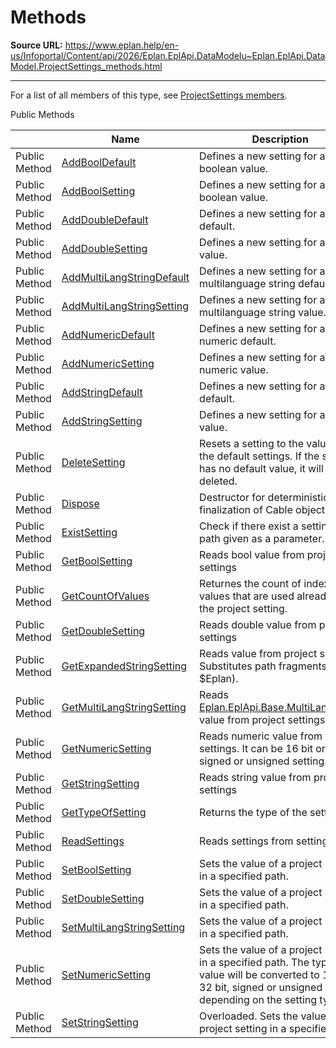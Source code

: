 # Methods

**Source URL:** https://www.eplan.help/en-us/Infoportal/Content/api/2026/Eplan.EplApi.DataModelu~Eplan.EplApi.DataModel.ProjectSettings_methods.html

---

For a list of all members of this type, see [ProjectSettings members](Eplan.EplApi.DataModelu~Eplan.EplApi.DataModel.ProjectSettings_members.html).

Public Methods

|  | Name | Description |
| --- | --- | --- |
| Public Method | [AddBoolDefault](Eplan.EplApi.DataModelu~Eplan.EplApi.DataModel.ProjectSettings~AddBoolDefault.html) | Defines a new setting for a boolean value. |
| Public Method | [AddBoolSetting](Eplan.EplApi.DataModelu~Eplan.EplApi.DataModel.ProjectSettings~AddBoolSetting.html) | Defines a new setting for a boolean value. |
| Public Method | [AddDoubleDefault](Eplan.EplApi.DataModelu~Eplan.EplApi.DataModel.ProjectSettings~AddDoubleDefault.html) | Defines a new setting for a double default. |
| Public Method | [AddDoubleSetting](Eplan.EplApi.DataModelu~Eplan.EplApi.DataModel.ProjectSettings~AddDoubleSetting.html) | Defines a new setting for a double value. |
| Public Method | [AddMultiLangStringDefault](Eplan.EplApi.DataModelu~Eplan.EplApi.DataModel.ProjectSettings~AddMultiLangStringDefault.html) | Defines a new setting for a multilanguage string default. |
| Public Method | [AddMultiLangStringSetting](Eplan.EplApi.DataModelu~Eplan.EplApi.DataModel.ProjectSettings~AddMultiLangStringSetting.html) | Defines a new setting for a multilanguage string value. |
| Public Method | [AddNumericDefault](Eplan.EplApi.DataModelu~Eplan.EplApi.DataModel.ProjectSettings~AddNumericDefault.html) | Defines a new setting for a numeric default. |
| Public Method | [AddNumericSetting](Eplan.EplApi.DataModelu~Eplan.EplApi.DataModel.ProjectSettings~AddNumericSetting.html) | Defines a new setting for a numeric value. |
| Public Method | [AddStringDefault](Eplan.EplApi.DataModelu~Eplan.EplApi.DataModel.ProjectSettings~AddStringDefault.html) | Defines a new setting for a string default. |
| Public Method | [AddStringSetting](Eplan.EplApi.DataModelu~Eplan.EplApi.DataModel.ProjectSettings~AddStringSetting.html) | Defines a new setting for a string value. |
| Public Method | [DeleteSetting](Eplan.EplApi.DataModelu~Eplan.EplApi.DataModel.ProjectSettings~DeleteSetting.html) | Resets a setting to the value from the default settings. If the setting has no default value, it will be deleted. |
| Public Method | [Dispose](Eplan.EplApi.DataModelu~Eplan.EplApi.DataModel.ProjectSettings~Dispose().html) | Destructor for deterministic finalization of Cable object. |
| Public Method | [ExistSetting](Eplan.EplApi.DataModelu~Eplan.EplApi.DataModel.ProjectSettings~ExistSetting.html) | Check if there exist a setting on path given as a parameter. |
| Public Method | [GetBoolSetting](Eplan.EplApi.DataModelu~Eplan.EplApi.DataModel.ProjectSettings~GetBoolSetting.html) | Reads bool value from project settings |
| Public Method | [GetCountOfValues](Eplan.EplApi.DataModelu~Eplan.EplApi.DataModel.ProjectSettings~GetCountOfValues.html) | Returnes the count of indexed values that are used already by the project setting. |
| Public Method | [GetDoubleSetting](Eplan.EplApi.DataModelu~Eplan.EplApi.DataModel.ProjectSettings~GetDoubleSetting.html) | Reads double value from project settings |
| Public Method | [GetExpandedStringSetting](Eplan.EplApi.DataModelu~Eplan.EplApi.DataModel.ProjectSettings~GetExpandedStringSetting.html) | Reads value from project settings. Substitutes path fragments (like $Eplan). |
| Public Method | [GetMultiLangStringSetting](Eplan.EplApi.DataModelu~Eplan.EplApi.DataModel.ProjectSettings~GetMultiLangStringSetting.html) | Reads [Eplan.EplApi.Base.MultiLangString](Eplan.EplApi.Baseu~Eplan.EplApi.Base.MultiLangString.html) value from project settings |
| Public Method | [GetNumericSetting](Eplan.EplApi.DataModelu~Eplan.EplApi.DataModel.ProjectSettings~GetNumericSetting.html) | Reads numeric value from project settings. It can be 16 bit or 32 bit, signed or unsigned setting. |
| Public Method | [GetStringSetting](Eplan.EplApi.DataModelu~Eplan.EplApi.DataModel.ProjectSettings~GetStringSetting.html) | Reads string value from project settings |
| Public Method | [GetTypeOfSetting](Eplan.EplApi.DataModelu~Eplan.EplApi.DataModel.ProjectSettings~GetTypeOfSetting.html) | Returns the type of the setting. |
| Public Method | [ReadSettings](Eplan.EplApi.DataModelu~Eplan.EplApi.DataModel.ProjectSettings~ReadSettings.html) | Reads settings from settings file. |
| Public Method | [SetBoolSetting](Eplan.EplApi.DataModelu~Eplan.EplApi.DataModel.ProjectSettings~SetBoolSetting.html) | Sets the value of a project setting in a specified path. |
| Public Method | [SetDoubleSetting](Eplan.EplApi.DataModelu~Eplan.EplApi.DataModel.ProjectSettings~SetDoubleSetting.html) | Sets the value of a project setting in a specified path. |
| Public Method | [SetMultiLangStringSetting](Eplan.EplApi.DataModelu~Eplan.EplApi.DataModel.ProjectSettings~SetMultiLangStringSetting.html) | Sets the value of a project setting in a specified path. |
| Public Method | [SetNumericSetting](Eplan.EplApi.DataModelu~Eplan.EplApi.DataModel.ProjectSettings~SetNumericSetting.html) | Sets the value of a project setting in a specified path. The type of value will be converted to 16 bit, 32 bit, signed or unsigned value depending on the setting type. |
| Public Method | [SetStringSetting](Eplan.EplApi.DataModelu~Eplan.EplApi.DataModel.ProjectSettings~SetStringSetting.html) | Overloaded. Sets the value of a project setting in a specified path. |


